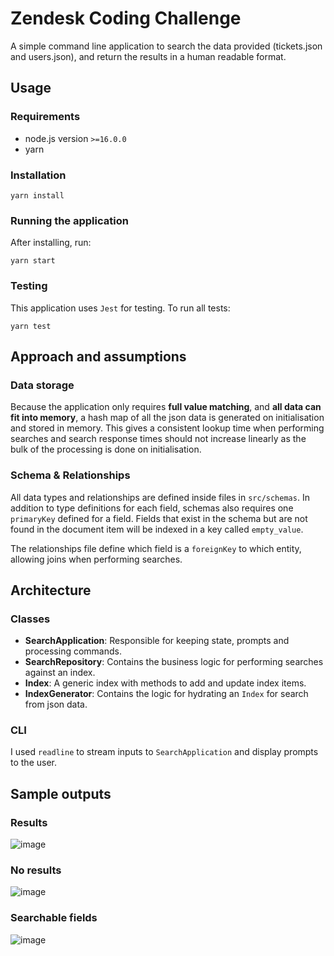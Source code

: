 # Zendesk Coding Challenge

A simple command line application to search the data provided (tickets.json and users.json), and return the results in a human readable format.

## Usage

### Requirements

- node.js version `>=16.0.0`
- yarn

### Installation

```
yarn install
```

### Running the application

After installing, run:

```
yarn start
```

### Testing

This application uses `Jest` for testing.
To run all tests:

```
yarn test
```

## Approach and assumptions

### Data storage

Because the application only requires **full value matching**, and **all data can fit into memory**, a hash map of all the json data is generated on initialisation and stored in memory. This gives a consistent lookup time when performing searches and search response times should not increase linearly as the bulk of the processing is done on initialisation.

### Schema & Relationships

All data types and relationships are defined inside files in `src/schemas`. In addition to type definitions for each field, schemas also requires one `primaryKey` defined for a field. Fields that exist in the schema but are not found in the document item will be indexed in a key called `empty_value`.

The relationships file define which field is a `foreignKey` to which entity, allowing joins when performing searches.

## Architecture

### Classes

- **SearchApplication**: Responsible for keeping state, prompts and processing commands.
- **SearchRepository**: Contains the business logic for performing searches against an index.
- **Index**: A generic index with methods to add and update index items.
- **IndexGenerator**: Contains the logic for hydrating an `Index` for search from json data.

### CLI

I used `readline` to stream inputs to `SearchApplication` and display prompts to the user.

## Sample outputs

### Results

![image](https://user-images.githubusercontent.com/14230725/124922920-4fb7bb00-e03d-11eb-8282-c61216f88c27.png)

### No results

![image](https://user-images.githubusercontent.com/14230725/124923095-783fb500-e03d-11eb-9549-ad7bd06fed54.png)

### Searchable fields

![image](https://user-images.githubusercontent.com/14230725/124923182-8c83b200-e03d-11eb-8da9-c0f52f8b8490.png)
